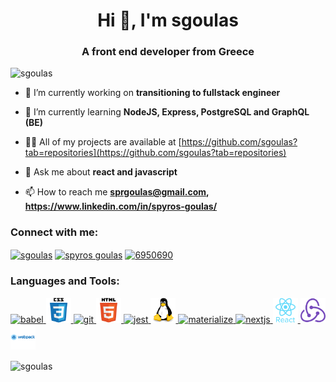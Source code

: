 <h1 align="center">Hi 👋, I'm sgoulas</h1>
<h3 align="center">A front end developer from Greece</h3>

<p align="left"> <img src="https://komarev.com/ghpvc/?username=sgoulas&label=Profile%20views&color=0e75b6&style=flat" alt="sgoulas" /> </p>

- 🔭 I’m currently working on **transitioning to fullstack engineer**

- 🌱 I’m currently learning **NodeJS, Express, PostgreSQL and GraphQL (BE)**

- 👨‍💻 All of my projects are available at [https://github.com/sgoulas?tab=repositories](https://github.com/sgoulas?tab=repositories)

- 💬 Ask me about **react and javascript**

- 📫 How to reach me **sprgoulas@gmail.com, https://www.linkedin.com/in/spyros-goulas/**

<h3 align="left">Connect with me:</h3>
<p align="left">
<a href="https://dev.to/sgoulas" target="blank"><img align="center" src="https://cdn.jsdelivr.net/npm/simple-icons@3.0.1/icons/dev-dot-to.svg" alt="sgoulas" height="30" width="40" /></a>
<a href="https://www.linkedin.com/in/spyros-goulas/" target="blank"><img align="center" src="https://raw.githubusercontent.com/rahuldkjain/github-profile-readme-generator/master/src/images/icons/Social/linked-in-alt.svg" alt="spyros goulas" height="30" width="40" /></a>
<a href="https://stackoverflow.com/users/6950690" target="blank"><img align="center" src="https://raw.githubusercontent.com/rahuldkjain/github-profile-readme-generator/master/src/images/icons/Social/stack-overflow.svg" alt="6950690" height="30" width="40" /></a>
</p>

<h3 align="left">Languages and Tools:</h3>
<p align="left"> <a href="https://babeljs.io/" target="_blank"> <img src="https://www.vectorlogo.zone/logos/babeljs/babeljs-icon.svg" alt="babel" width="40" height="40"/> </a> <a href="https://www.w3schools.com/css/" target="_blank"> <img src="https://raw.githubusercontent.com/devicons/devicon/master/icons/css3/css3-original-wordmark.svg" alt="css3" width="40" height="40"/> </a> <a href="https://git-scm.com/" target="_blank"> <img src="https://www.vectorlogo.zone/logos/git-scm/git-scm-icon.svg" alt="git" width="40" height="40"/> </a> <a href="https://www.w3.org/html/" target="_blank"> <img src="https://raw.githubusercontent.com/devicons/devicon/master/icons/html5/html5-original-wordmark.svg" alt="html5" width="40" height="40"/> </a> <a href="https://jestjs.io" target="_blank"> <img src="https://www.vectorlogo.zone/logos/jestjsio/jestjsio-icon.svg" alt="jest" width="40" height="40"/> </a> <a href="https://www.linux.org/" target="_blank"> <img src="https://raw.githubusercontent.com/devicons/devicon/master/icons/linux/linux-original.svg" alt="linux" width="40" height="40"/> </a> <a href="https://materializecss.com/" target="_blank"> <img src="https://raw.githubusercontent.com/prplx/svg-logos/5585531d45d294869c4eaab4d7cf2e9c167710a9/svg/materialize.svg" alt="materialize" width="40" height="40"/> </a> <a href="https://nextjs.org/" target="_blank"> <img src="https://cdn.worldvectorlogo.com/logos/nextjs-3.svg" alt="nextjs" width="40" height="40"/> </a> <a href="https://reactjs.org/" target="_blank"> <img src="https://raw.githubusercontent.com/devicons/devicon/master/icons/react/react-original-wordmark.svg" alt="react" width="40" height="40"/> </a> <a href="https://redux.js.org" target="_blank"> <img src="https://raw.githubusercontent.com/devicons/devicon/master/icons/redux/redux-original.svg" alt="redux" width="40" height="40"/> </a> <a href="https://webpack.js.org" target="_blank"> <img src="https://raw.githubusercontent.com/devicons/devicon/d00d0969292a6569d45b06d3f350f463a0107b0d/icons/webpack/webpack-original-wordmark.svg" alt="webpack" width="40" height="40"/> </a> </p>

<p><img align="center" src="https://github-readme-stats.vercel.app/api/top-langs?username=sgoulas&show_icons=true&locale=en&layout=compact" alt="sgoulas" /></p>
